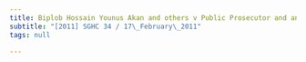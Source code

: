 ```yaml
---
title: Biplob Hossain Younus Akan and others v Public Prosecutor and another matter
subtitle: "[2011] SGHC 34 / 17\_February\_2011"
tags: null

---
```


